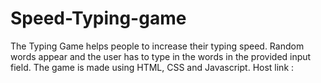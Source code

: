 # Speed-Typing-game
The Typing Game helps people to increase their typing speed. Random words appear and the user has to type in the words in the provided input field.
The game is made using HTML, CSS and Javascript. 
Host link : 
